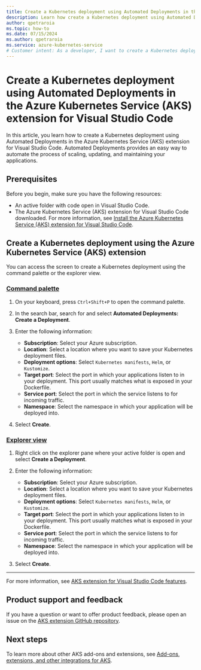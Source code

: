 ```yaml
---
title: Create a Kubernetes deployment using Automated Deployments in the Azure Kubernetes Service (AKS) extension for Visual Studio Code
description: Learn how create a Kubernetes deployment using Automated Deployments in the Azure Kubernetes Service (AKS) extension for Visual Studio Code.
author: qpetraroia
ms.topic: how-to
ms.date: 07/15/2024
ms.author: qpetraroia
ms.service: azure-kubernetes-service
# Customer intent: As a developer, I want to create a Kubernetes deployment using Automated Deployments in a code editor, so that I can streamline the process of managing my application’s scalability and updates.
---
```


# Create a Kubernetes deployment using Automated Deployments in the Azure Kubernetes Service (AKS) extension for Visual Studio Code

In this article, you learn how to create a Kubernetes deployment using Automated Deployments in the Azure Kubernetes Service (AKS) extension for Visual Studio Code. Automated Deployments provides an easy way to automate the process of scaling, updating, and maintaining your applications.

## Prerequisites

Before you begin, make sure you have the following resources:

* An active folder with code open in Visual Studio Code.
* The Azure Kubernetes Service (AKS) extension for Visual Studio Code downloaded. For more information, see [Install the Azure Kubernetes Service (AKS) extension for Visual Studio Code][install-aks-vscode].

## Create a Kubernetes deployment using the Azure Kubernetes Service (AKS) extension

You can access the screen to create a Kubernetes deployment using the command palette or the explorer view.

### [Command palette](#tab/command-palette)

1. On your keyboard, press `Ctrl+Shift+P` to open the command palette.
2. In the search bar, search for and select **Automated Deployments: Create a Deployment**.
3. Enter the following information:

    * **Subscription**: Select your Azure subscription.
    * **Location**: Select a location where you want to save your Kubernetes deployment files.
    * **Deployment options**: Select `Kubernetes manifests`, `Helm`, or `Kustomize`.
    * **Target port**: Select the port in which your applications listen to in your deployment. This port usually matches what is exposed in your Dockerfile.
    * **Service port**: Select the port in which the service listens to for incoming traffic.
    * **Namespace**: Select the namespace in which your application will be deployed into.

4. Select **Create**.


### [Explorer view](#tab/explorer-view)

1. Right click on the explorer pane where your active folder is open and select **Create a Deployment**.
2. Enter the following information:

    * **Subscription**: Select your Azure subscription.
    * **Location**: Select a location where you want to save your Kubernetes deployment files.
    * **Deployment options**: Select `Kubernetes manifests`, `Helm`, or `Kustomize`.
    * **Target port**: Select the port in which your applications listen to in your deployment. This port usually matches what is exposed in your Dockerfile.
    * **Service port**: Select the port in which the service listens to for incoming traffic.
    * **Namespace**: Select the namespace in which your application will be deployed into.

3. Select **Create**.

---

For more information, see [AKS extension for Visual Studio Code features][aks-vscode-features].

## Product support and feedback
	
If you have a question or want to offer product feedback, please open an issue on the [AKS extension GitHub repository][aks-vscode-github].
	
## Next steps
	
To learn more about other AKS add-ons and extensions, see [Add-ons, extensions, and other integrations for AKS][aks-addons].

<!---LINKS--->
[install-aks-vscode]: ./aks-extension-vs-code.md#installation
[aks-vscode-features]: https://code.visualstudio.com/docs/azure/aksextensions#_features
[aks-vscode-github]: https://github.com/Azure/vscode-aks-tools/issues/new/choose
[aks-addons]: ./integrations.md
	

